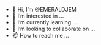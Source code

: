 - 👋 Hi, I’m @EMERALDJEM
- 👀 I’m interested in ...
- 🌱 I’m currently learning ...
- 💞️ I’m looking to collaborate on ...
- 📫 How to reach me ...

<!---
EMERALDJEM/EMERALDJEM is a ✨ special ✨ repository because its `README.md` (this file) appears on your GitHub profile.
You can click the Preview link to take a look at your changes.
--->
